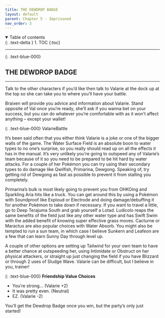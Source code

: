 ```yaml
---
title: THE DEWDROP BADGE
layout: default
parent: Chapter 5 - Imprisoned
nav_order: 3
---
```


<details open markdown="block">
  <summary>
    Table of contents
  </summary>
  {: .text-delta }
1. TOC
{:toc}
</details>

---

{: .text-blue-000}
## THE DEWDROP BADGE
---

Talk to the other characters if you’d like  then talk to Valarie at the dock up at the top so she can take you to where you’ll have your battle.

Braixen will provide you advice and information about Valarie. Stand opposite of Val once you’re ready, she’ll ask if you wanna bet on your success, but you can do whatever you’re comfortable with as it won’t affect anything – except your wallet!

{: .text-blue-000}
ValarieBattle

It’s been said often that you either think Valarie is a joke or one of the bigger walls of the game. The Water Surface Field is an absolute boon to water types to no one’s surprise, so you really should read up on all the effects it has in the manual. It’s very unlikely you’re going to outspeed any of Valarie’s team because of it so you need to be prepared to be hit hard by water attacks. For a couple of her Pokémon you can try using their secondary types to do damage like Qwilfish, Primarina, Dewgong. Speaking of, try getting rid of Dewgong as fast as possible to prevent it from stalling you completely.

Primarina’s bulk is most likely going to prevent you from OHKOing and Sparkling Aria hits like a truck. You can get around this by using a Pokémon with Soundproof like Exploud or Electrode and doing damage/debuffing it for another Pokémon to take down if necessary. If you want to travel a little, go to Deep Terajuma South and grab yourself a Lotad. Ludicolo reaps the same benefits of the field just like any other water type and has Swift Swim with the added benefit of knowing super effective grass moves. Cacturne or Maractus are also popular choices with Water Absorb. You might also be tempted to run a sun team, in which case I believe Sunkern and Leafeon are a few that can learn Sunny Day through level up.

A couple of other options are setting up Tailwind for your own team to have a better chance at outspeeding her, using Intimidate or Obstruct on her physical attackers, or straight up just changing the field if you have Blizzard or through 2 uses of Sludge Wave. Valarie can be difficult, but I believe in you, trainer!

{: .text-blue-000}
**Friendship Value Choices**
 - You’re strong… (Valarie +2)
 - It was pretty even. (Neutral)
 - EZ. (Valarie -2)

You’ll get the Dewdrop Badge once you win, but the party’s only just started!
